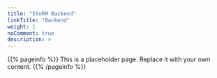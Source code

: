 ```yaml
---
title: "StoRM Backend"
linkTitle: "Backend"
weight: 1
noComment: true
description: >
---
```


{{% pageinfo %}}
This is a placeholder page. Replace it with your own content.
{{% /pageinfo %}}

